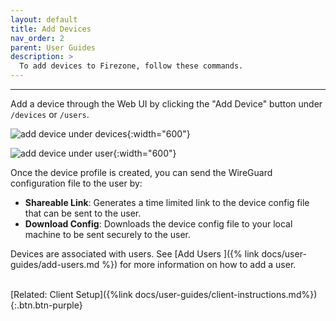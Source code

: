```yaml
---
layout: default
title: Add Devices
nav_order: 2
parent: User Guides
description: >
  To add devices to Firezone, follow these commands.
---
```

---

Add a device through the Web UI by clicking the "Add Device" button under
`/devices` or `/users`.

![add device under devices](https://user-images.githubusercontent.com/52545545/153468000-06b2ea64-30b3-4f62-a2f4-043e5f231cb4.png){:width="600"}

![add device under user](https://user-images.githubusercontent.com/52545545/153467794-a9912bf0-2a13-4d05-9df9-2bd6e32b594c.png){:width="600"}

Once the device profile is created, you can send the WireGuard configuration
file to the user by:

* **Shareable Link**: Generates a time limited link to the device config file
that can be sent to the user.
* **Download Config**: Downloads the device config file to your local machine
to be sent securely to the user.

Devices are associated with users. See [Add Users
]({% link docs/user-guides/add-users.md %}) for more information on how to add
a user.

\
[Related: Client Setup]({%link docs/user-guides/client-instructions.md%}){:.btn.btn-purple}
